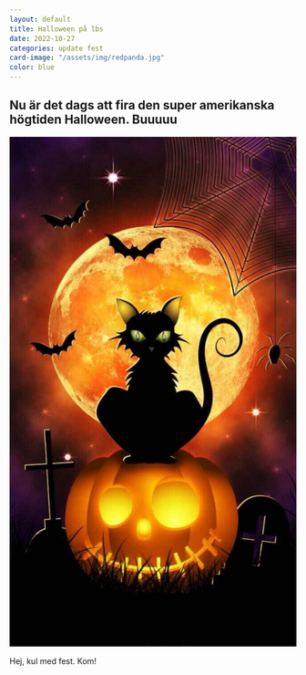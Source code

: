 ```yaml
---
layout: default
title: Halloween på lbs
date: 2022-10-27
categories: update fest
card-image: "/assets/img/redpanda.jpg"
color: blue
---
```


## Nu är det dags att fira den super amerikanska högtiden Halloween. Buuuuu

![](/assets/img/halloween.jpg)

Hej, kul med fest. Kom!